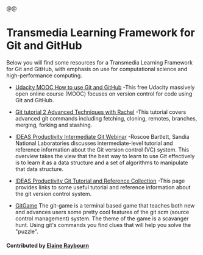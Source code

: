 @@
# Transmedia Learning Framework for Git and GitHub
Below you will find some resources for a Transmedia Learning Framework for Git and GitHub, with emphasis on use for computational science and high-performance computing. 

- [Udacity MOOC How to use Git and GitHub](https://www.udacity.com/course/how-to-use-git-and-github--ud775)
-This free Udacity massively open online course (MOOC) focuses on version control for code using Git and GitHub.

- [Git tutorial 2 Advanced Techniques with Rachel](https://www.youtube.com/watch?v=hF9X62rLSjE)
-This tutorial covers advanced git commands including fetching, cloning, remotes, branches, merging, forking and stashing.

- [IDEAS Productivity Intermediate Git Webinar](https://www.youtube.com/watch?v=xBNlcq2B2E8)
-Roscoe Bartlett, Sandia National Laboratories discusses intermediate-level tutorial and reference information about the Git version control (VC) system. This overview takes the view that the best way to learn to use Git effectively is to learn it as a data structure and a set of algorithms to manipulate that data structure.  

- [IDEAS Productivity Git Tutorial and Reference Collection](https://ideas-productivity.org/resources/howtos/git-tutorial-and-reference-collection/)
-This page provides links to some useful tutorial and reference information about the git version control system.

- [GitGame](https://www.git-game.com/)
The git-game is a terminal based game that teaches both new and advances users some pretty cool features of the git scm (source control management) system. The theme of the game is a scavanger hunt. Using git's commands you find clues that will help you solve the "puzzle". 

#### Contributed by [Elaine Raybourn](https://github.com/elaineraybourn "Elaine Raybourn") 
